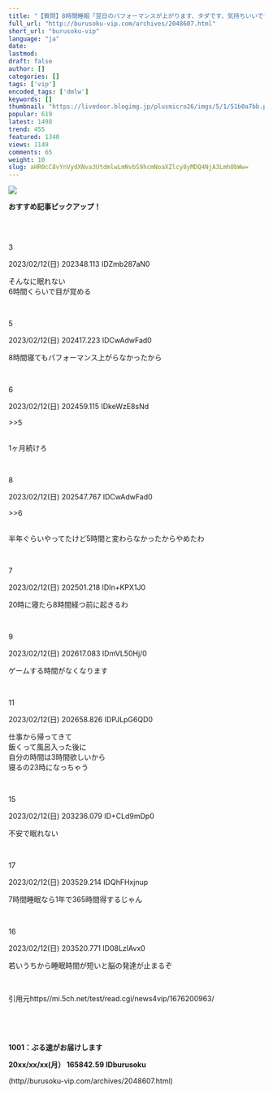 ```yaml
---
title: "【質問】8時間睡眠「翌日のパフォーマンスが上がります、タダです、気持ちいいです」←お前らがしない理由 "
full_url: "http://burusoku-vip.com/archives/2048607.html"
short_url: "burusoku-vip"
language: "ja"
date: 
lastmod: 
draft: false
author: []
categories: []
tags: ['vip']
encoded_tags: ['dmlw']
keywords: []
thumbnail: "https://livedoor.blogimg.jp/plusmicro26/imgs/5/1/51b0a7bb.png"
popular: 619
latest: 1498
trend: 455
featured: 1340
views: 1149
comments: 65
weight: 10
slug: aHR0cC8vYnVydXNva3UtdmlwLmNvbS9hcmNoaXZlcy8yMDQ4NjA3Lmh0bWw=
---
```


![](https://livedoor.blogimg.jp/plusmicro26/imgs/5/1/51b0a7bb.png)

<div><p><b>おすすめ記事ピックアップ！</b></p> <p class='g-ad1'> </p> <p class='g-ad2'> </p> <p></p><br> <br><p>3 <p> 2023/02/12(日) 202348.113 IDZmb287aN0</p></p><p> そんなに眠れない <br> 6時間くらいで目が覚める </p><br> <p>5 <p> 2023/02/12(日) 202417.223 IDCwAdwFad0</p></p><p> 8時間寝てもパフォーマンス上がらなかったから </p><br> <p>6 <p> 2023/02/12(日) 202459.115 IDkeWzE8sNd</p></p><p> <p class='anchor'>>>5</p> <br> 1ヶ月続けろ </p><br> <p>8 <p> 2023/02/12(日) 202547.767 IDCwAdwFad0</p></p><p> <p class='anchor'>>>6</p> <br> 半年ぐらいやってたけど5時間と変わらなかったからやめたわ </p><br> <p>7 <p> 2023/02/12(日) 202501.218 IDIn+KPX1J0</p></p><p> 20時に寝たら8時間経つ前に起きるわ </p><br> <p>9 <p> 2023/02/12(日) 202617.083 IDmVL50Hj/0</p></p><p> ゲームする時間がなくなります </p><br> <p>11 <p> 2023/02/12(日) 202658.826 IDPJLpG6QD0</p></p><p> 仕事から帰ってきて <br> 飯くって風呂入った後に <br> 自分の時間は3時間欲しいから <br> 寝るの23時になっちゃう </p><br> <p>15 <p> 2023/02/12(日) 203236.079 ID+CLd9mDp0</p></p><p> 不安で眠れない </p><br> <p>17 <p> 2023/02/12(日) 203529.214 IDQhFHxjnup</p></p><p> 7時間睡眠なら1年で365時間得するじゃん </p><br> <p>16 <p> 2023/02/12(日) 203520.771 ID08LzIAvx0</p></p><p> 若いうちから睡眠時間が短いと脳の発達が止まるぞ </p><br> <p>引用元https//mi.5ch.net/test/read.cgi/news4vip/1676200963/</p> <br> <p id='csw_block'></p> <p id='divSP1'> </p> <br><p><b>1001：ぶる速がお届けします <p> 20xx/xx/xx(月） 165842.59 IDburusoku</p></b></p> <p class='g-ad1'> </p> <p class='g-ad2'> </p> <p id='divSP'> </p> </div>

(http//burusoku-vip.com/archives/2048607.html)
